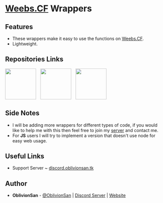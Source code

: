 # <a href="https://weebs.cf">Weebs.CF</a> Wrappers

## Features
  - These wrappers make it easy to use the functions on <a href="https://weebs.cf">Weebs.CF</a>.
  - Lightweight.

## Repositories Links
  <a href="https://github.com/WeebIndex/weebs.cf-wrappers/tree/master/js"><img style="padding-right: 10px" height="100" src="https://proxy.duckduckgo.com/iu/?u=http%3A%2F%2F3.bp.blogspot.com%2F-PTty3CfTGnA%2FTpZOEjTQ_WI%2FAAAAAAAAAeo%2FKeKt_D5X2xo%2Fs1600%2Fjs.jpg&f=1"/></a>
  <a href="https://github.com/WeebIndex/weebs.cf-wrappers/tree/master/php"><img style="padding-right: 10px" height="100" src="https://d1dkupr86d302v.cloudfront.net/community/assets/social-media-icons/icon-tag-php-8a7ff308169b2111c5a6e8e7509c10d50f9704252f82ab24aee756cf9edf5351.png"/></a>
  <a href="https://github.com/WeebIndex/weebs.cf-wrappers/tree/master/python"><img style="padding-right: 10px" height="100" src="https://proxy.duckduckgo.com/iu/?u=http%3A%2F%2Fwww.estontorise.com%2Fwp-content%2Fuploads%2F2017%2F10%2Flanguage-2024210.png&f=1"/></a>

## Side Notes
  - I will be adding more wrappers for different types of code, if you would like to help me with this then feel free to join my [server](https://discord.oblivionsan.tk) and contact me.
  - For **JS** users I will try to implement a version that doesn't use node for easy web usage.

## Useful Links
  - Support Server ~ [discord.oblivionsan.tk](https://discord.oblivionsan.tk)

## Author
- **OblivionSan** - [@OblivionSan](https://twitter.com/OblivionSan) | [Discord Server](https://discord.gg/kxNeGRC) | [Website](https://oblivionsan.tk)